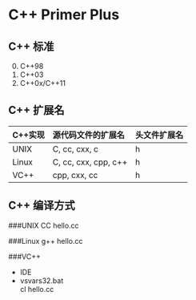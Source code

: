 
C++ Primer Plus
================================================================================

C++ 标准
--------------------------------------------------------------------------------
0. C++98
0. C++03
0. C++0x/C++11

C++ 扩展名
--------------------------------------------------------------------------------
|C++实现	|源代码文件的扩展名	|头文件扩展名	|
|:--------|:--------|:--------|
|UNIX	|C, cc, cxx, c	|h	|
|Linux	|C, cc, cxx, cpp, c++	|h	|
|VC++	|cpp, cxx, cc	|h	|

C++ 编译方式
--------------------------------------------------------------------------------

###UNIX
CC hello.cc

###Linux
g++ hello.cc

###VC++
- IDE
- vsvars32.bat\
  cl hello.cc


